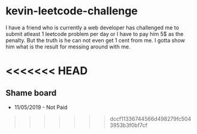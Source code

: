 # kevin-leetcode-challenge
I have a friend who is currently a web developer has challenged me to submit atleast 1 leetcode problem per day or I have to pay him 5$ as the penalty.
But the truth is he can not even get 1 cent from me. I gotta show him what is the result for messing around with me.

<<<<<<< HEAD
=======
## Shame board
- 11/05/2019 - Not Paid
>>>>>>> dccf11336744566d498279fc5043953b3f0bf7cf
